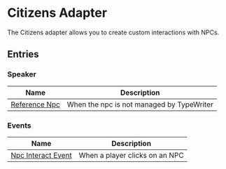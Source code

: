 # Citizens Adapter
The Citizens adapter allows you to create custom interactions with NPCs.

## Entries

### Speaker

| Name | Description |
| ---- | ----------- |
| [Reference Npc](CitizensAdapter/entries/speaker/ReferenceNpc) | When the npc is not managed by TypeWriter |
### Events

| Name | Description |
| ---- | ----------- |
| [Npc Interact Event](CitizensAdapter/entries/events/NpcInteractEvent) | When a player clicks on an NPC |